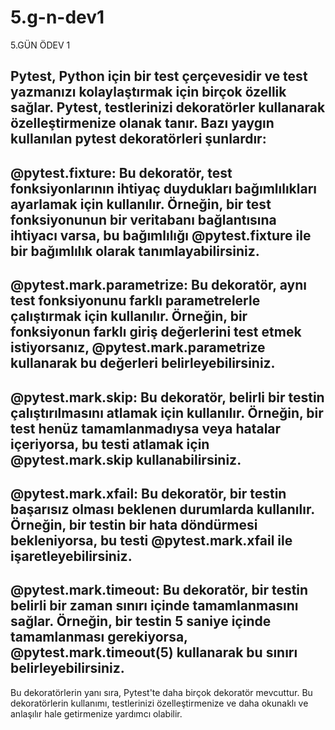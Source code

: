 # 5.g-n-dev1



5.GÜN ÖDEV 1


## Pytest, Python için bir test çerçevesidir ve test yazmanızı kolaylaştırmak için birçok özellik sağlar. Pytest, testlerinizi dekoratörler kullanarak özelleştirmenize olanak tanır. Bazı yaygın kullanılan pytest dekoratörleri şunlardır:

## @pytest.fixture: Bu dekoratör, test fonksiyonlarının ihtiyaç duydukları bağımlılıkları ayarlamak için kullanılır. Örneğin, bir test fonksiyonunun bir veritabanı bağlantısına ihtiyacı varsa, bu bağımlılığı @pytest.fixture ile bir bağımlılık olarak tanımlayabilirsiniz.

## @pytest.mark.parametrize: Bu dekoratör, aynı test fonksiyonunu farklı parametrelerle çalıştırmak için kullanılır. Örneğin, bir fonksiyonun farklı giriş değerlerini test etmek istiyorsanız, @pytest.mark.parametrize kullanarak bu değerleri belirleyebilirsiniz.

## @pytest.mark.skip: Bu dekoratör, belirli bir testin çalıştırılmasını atlamak için kullanılır. Örneğin, bir test henüz tamamlanmadıysa veya hatalar içeriyorsa, bu testi atlamak için @pytest.mark.skip kullanabilirsiniz.

## @pytest.mark.xfail: Bu dekoratör, bir testin başarısız olması beklenen durumlarda kullanılır. Örneğin, bir testin bir hata döndürmesi bekleniyorsa, bu testi @pytest.mark.xfail ile işaretleyebilirsiniz.

## @pytest.mark.timeout: Bu dekoratör, bir testin belirli bir zaman sınırı içinde tamamlanmasını sağlar. Örneğin, bir testin 5 saniye içinde tamamlanması gerekiyorsa, @pytest.mark.timeout(5) kullanarak bu sınırı belirleyebilirsiniz.

Bu dekoratörlerin yanı sıra, Pytest'te daha birçok dekoratör mevcuttur. Bu dekoratörlerin kullanımı, testlerinizi özelleştirmenize ve daha okunaklı ve anlaşılır hale getirmenize yardımcı olabilir.
